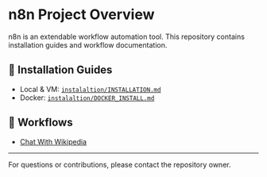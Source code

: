 
# n8n Project Overview

n8n is an extendable workflow automation tool. This repository contains installation guides and workflow documentation.

## 🚀 Installation Guides
- Local & VM: [`instalaltion/INSTALLATION.md`](installation/INSTALLATION.md)
- Docker: [`instalaltion/DOCKER_INSTALL.md`](installation/DOCKER_INSTALL.md)

## 📂 Workflows
- [Chat With Wikipedia](docs/chat-with-wikipedia.md)


---
For questions or contributions, please contact the repository owner.
